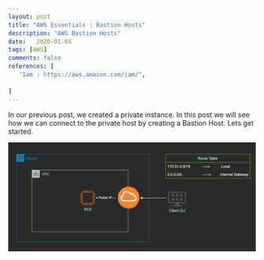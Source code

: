 ```yaml
---
layout: post
title: "AWS Essentials : Bastion Hosts"
description: "AWS Bastion Hosts"
date:   2020-01-04
tags: [AWS]
comments: false
references: [
   "Iam : https://aws.amazon.com/iam/",
   
]
---  
```


In our previous post, we created a private instance. In this post we will see how we can connect to the private host by creating a Bastion Host. Lets get started. 


<img src="../../images/2020-11-16-15-35-33.png" class="img-responsive"/>

